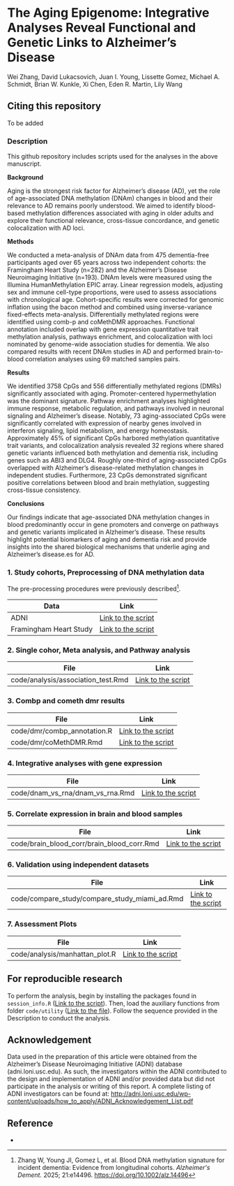 # **The Aging Epigenome: Integrative Analyses Reveal Functional and Genetic Links to Alzheimer’s Disease**
Wei Zhang, David Lukacsovich, Juan I. Young, Lissette Gomez, Michael A. Schmidt, Brian W. Kunkle, Xi Chen, Eden R. Martin, Lily Wang

## Citing this repository

To be added

### Description

This github repository includes scripts used for the analyses in the above manuscript. 

**Background**  

Aging is the strongest risk factor for Alzheimer’s disease (AD), yet the role of age-associated DNA methylation (DNAm) changes in blood and their relevance to AD remains poorly understood. We aimed to identify blood-based methylation differences associated with aging in older adults and explore their functional relevance, cross-tissue concordance, and genetic colocalization with AD loci. 

**Methods**      

 We conducted a meta-analysis of DNAm data from 475 dementia-free participants aged over 65 years across two independent cohorts: the Framingham Heart Study (n=282) and the Alzheimer’s Disease Neuroimaging Initiative (n=193). DNAm levels were measured using the Illumina HumanMethylation EPIC array. Linear regression models, adjusting sex and immune cell-type proportions, were used to assess associations with chronological age. Cohort-specific results were corrected for genomic inflation using the bacon method and combined using inverse-variance fixed-effects meta-analysis. Differentially methylated regions were identified using comb-p and coMethDMR approaches. Functional annotation included overlap with gene expression quantitative trait methylation analysis, pathways enrichment, and colocalization with loci nominated by genome-wide association studies for dementia. We also compared results with recent DNAm studies in AD and performed brain-to-blood correlation analyses using 69 matched samples pairs.

**Results**        

We identified 3758 CpGs and 556 differentially methylated regions (DMRs) significantly associated with aging. Promoter-centered hypermethylation was the dominant signature. Pathway enrichment analyses highlighted immune response, metabolic regulation, and pathways involved in neuronal signaling and Alzheimer’s disease. Notably, 73 aging-associated CpGs were significantly correlated with expression of nearby genes involved in interferon signaling, lipid metabolism, and energy homeostasis. Approximately 45% of significant CpGs harbored methylation quantitative trait variants, and colocalization analysis revealed 32 regions where shared genetic variants influenced both methylation and dementia risk, including genes such as ABI3 and DLG4. Roughly one-third of aging-associated CpGs overlapped with Alzheimer’s disease-related methylation changes in independent studies. Furthermore, 23 CpGs demonstrated significant positive correlations between blood and brain methylation, suggesting cross-tissue consistency. 

**Conclusions**

Our findings indicate that age-associated DNA methylation changes in blood predominantly occur in gene promoters and converge on pathways and genetic variants implicated in Alzheimer’s disease. These results highlight potential biomarkers of aging and dementia risk and provide insights into the shared biological mechanisms that underlie aging and Alzheimer’s disease.es for AD.

### 1. Study cohorts, Preprocessing of DNA methylation data

The pre-processing procedures were previously described[^1].

| Data                   | Link                                                         |
| ---------------------- | ------------------------------------------------------------ |
| ADNI                   | [Link to the script](https://github.com/TransBioInfoLab/blood-dnam-and-incident-dementia/tree/main/code/ADNI/preprocessing) |
| Framingham Heart Study | [Link to the script](https://github.com/TransBioInfoLab/blood-dnam-and-incident-dementia/tree/main/code/Framingham/preprocessing) |

### 2. Single cohor, Meta analysis, and **Pathway analysis**

| File                 | Link |
|----------------------|-------------|
| code/analysis/association_test.Rmd | [Link to the script](https://github.com/TransBioInfoLab/AD-aging-blood-samples-analysis/tree/main/code/analysis/association_test.Rmd) |

### 3. Combp and cometh dmr results

| File                 | Link |
|----------------------|-------------|
| code/dmr/combp_annotation.R | [Link to the script](https://github.com/TransBioInfoLab/AD-aging-blood-samples-analysis/tree/main/code/analysis/dmr/combp_annotation.R) |
| code/dmr/coMethDMR.Rmd | [Link to the script](https://github.com/TransBioInfoLab/AD-aging-blood-samples-analysis/tree/main/code/dmr/coMethDMR.Rmd) |

### 4. **Integrative analyses with gene expression**

| File                             | Link                                                         |
| -------------------------------- | ------------------------------------------------------------ |
| code/dnam_vs_rna/dnam_vs_rna.Rmd | [Link to the script](https://github.com/TransBioInfoLab/AD-aging-blood-samples-analysis/tree/main/code/dnam_vs_rna/dnam_vs_rna.Rmd) |

### 5. Correlate expression in brain and blood samples

| File                 | Link |
|----------------------|-------------|
| code/brain_blood_corr/brain_blood_corr.Rmd | [Link to the script](https://github.com/TransBioInfoLab/AD-aging-blood-samples-analysis/tree/main/code/brain_blood_corr/brain_blood_corr.Rmd) |

### 6. **Validation using independent datasets**

| File                 | Link |
|----------------------|-------------|
| code/compare_study/compare_study_miami_ad.Rmd | [Link to the script](https://github.com/TransBioInfoLab/AD-aging-blood-samples-analysis/tree/main/code/compare_study/compare_study_miami_ad.Rmd) |

### 7. Assessment Plots

| File                 | Link |
|----------------------|-------------|
| code/analysis/manhattan_plot.R | [Link to the script](https://github.com/TransBioInfoLab/AD-aging-blood-samples-analysis/tree/main/code/analysis/manhattan_plot.R) |

## For reproducible research

To perform the analysis, begin by installing the packages found in `session_info.R` ([Link to the script](https://github.com/TransBioInfoLab/AD-aging-blood-samples-analysis/tree/main/code/session_info.R)). Then, load the auxiliary functions from folder `code/utility` ([Link to the file](https://github.com/TransBioInfoLab/AD-aging-blood-samples-analysis/tree/main/code/utility)). Follow the sequence provided in the Description to conduct the analysis.

## Acknowledgement

Data used in the preparation of this article were obtained from the Alzheimer’s Disease Neuroimaging Initiative (ADNI) database (adni.loni.usc.edu). As such, the investigators within the ADNI contributed to the design and implementation of ADNI and/or provided data but did not participate in the analysis or writing of this report. A complete listing of ADNI investigators can be found at: http://adni.loni.usc.edu/wp-content/uploads/how_to_apply/ADNI_Acknowledgement_List.pdf

## Reference

- [^1]: Zhang W, Young JI, Gomez L, et al. Blood DNA methylation signature for incident dementia: Evidence from longitudinal cohorts. *Alzheimer's Dement.* 2025; 21:e14496. https://doi.org/10.1002/alz.14496
